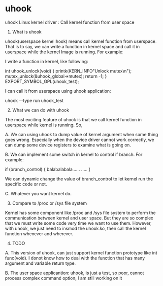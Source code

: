 uhook
=====

uhook Linux kernel driver : Call kernel function from user space


1. What is uhook

uhook(userspace kernel hook) means call kernel function from
userspace. That is to say, we can write a function in kernel space 
and call it in userspace while the kernel Image is running. 
For example:

I write  a function in kernel, like following:

int uhook_unlock(void)
{
       printk(KERN_INFO"Unlock mutex\n");
       mutex_unlock(&uhook_global->mutex);
       return -1;
}
EXPORT_SYMBOL_GPL(uhook_test);

I can call it from userspace using uhook application:

uhook --type run uhook_test


2. What we can do with uhook

The most exciting feature of uhook is that we call kernel function in
userspace while kernel is running.
So,

A. We can using uhook to dump value of kernel argument when some thing
goes wrong. Especially when
the device driver cannot work correctly, we can dump some device
registers to examine what is going on.

B. We can implement some switch in kernel to control if branch. For example:

if (branch_control) {
     balabalabala......
     .....
}

We can dynamic change the value of branch_control to let kernel run
the specific code or not.

C. Whatever you want kernel do.



3. Compare to /proc or /sys file system

Kernel has some component like /proc and /sys file system to perform
the communication between kernel and user space. But they are so complex 
that we must write some code very time we want to use them. However,
with uhook, we just need to insmod the uhook.ko, then call the kernel
function whenever and wherever.


4. TODO

A. This version of uhook, can just support kernel function prototype
like int func(void). I donot know how to deal with the function that 
has many argument and variable return type.

B. The user space applicantion: uhook, is just a test, so poor, cannot
process complex command option, I am still
working on it
